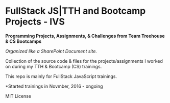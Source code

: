 # FullStack JS|TTH and Bootcamp Projects - IVS
**Programming Projects, Assignments, &amp; Challenges from Team Treehouse &amp; CS Bootcamps**

*Organized like a SharePoint Document site.* 

Collection of the source code & files for the projects/assignments I worked on during my TTH & Bootcamp (CS) trainings.

This repo is mainly for FullStack JavaScript trainings. 

*Started trainings in Novmber, 2016 - ongoing

MIT License
